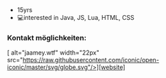 - 15yrs
- 💻interested in Java, JS, Lua, HTML, CSS

### Kontakt möglichkeiten:
[<img align="left"> alt="jaamey.wtf" width="22px" src="https://raw.githubusercontent.com/iconic/open-iconic/master/svg/globe.svg"/>][website]

<br/>
